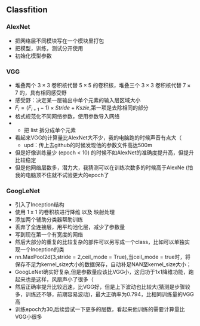 ## Classfition

### AlexNet 

- 把网络层不同模块写在一个模块里打包
- 把模型，训练，测试分开使用
- 初始化模型参数
  
### VGG

- 堆叠两个 $3 \times 3$ 卷积核代替 $5 \times 5$ 的卷积核，堆叠三个 $3 \times 3$ 卷积核代替 $7 \times 7$ 的，具有相同感受野
- 感受野：决定某一层输出中单个元素的输入层区域大小
- $F_i = (F_{i + 1} - 1) \times Stride + Kszie$,第一项是去除相同的部分
- 格式规范化不同网络参数，使用参数导入网络
- * 把 list 拆分成单个元素
- 看起来VGG的计算量比AlexNet大不少，我的电脑跑的时候声音有点大（
  - upd：传上去github的时候发现他的参数文件高达500m
- 但是好像训练量少 (epoch < 10) 的时候不如AlexNet的准确度提升高，但提升比较稳定
- 但是他网络层数多，潜力大，我猜测可以在训练次数多的时候高于AlexNe (怕我的电脑顶不住就不试验更大的epoch了


### GoogLeNet

- 引入了Inception结构  
- 使用 1 x 1 的卷积核进行降维 以及 映射处理
- 添加两个辅助分类器帮助训练
- 丢弃了全连接层，用平均池化层，减少了参数量
- 写到现在第一个有宽度的网络
- 然后大部分的重复的比较复杂的部件可以另写成一个class，比如可以单独实现一个Inception的类
- nn.MaxPool2d(3,stride = 2,ceil_mode = True),当ceil_mode = true时，将保存不足为kernel_size大小的数据保存，自动补足NAN至kernel_size大小；
- GoogLeNet确实好复杂,但是参数量应该比VGG小，这归功于1x1降维功能，跑起来也是这样，风扇声小了很多（
- 然后正确率提升比较迅速，比VGG好，但是上下波动也比较大(猜测是步骤较多，训练还不够，前期容易波动)，最大正确率为0.794，比相同训练量的VGG高
- 训练epoch为30,后续尝试一下更多的层数，看起来他训练的需要计算量比VGG小很多